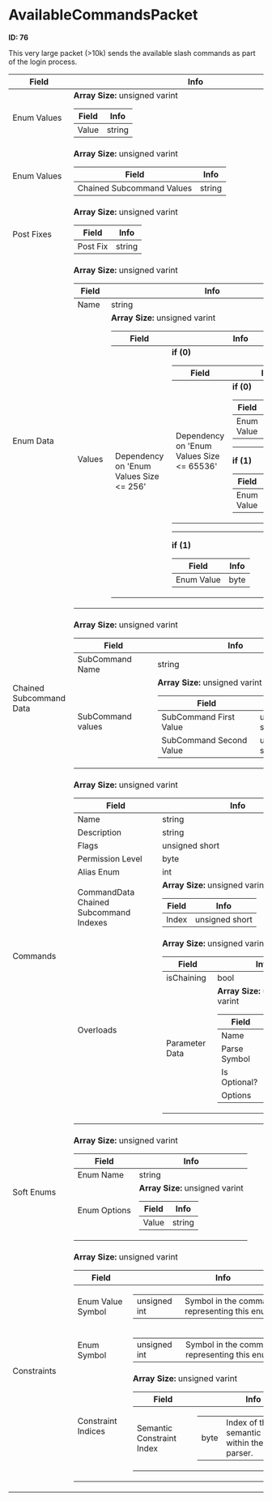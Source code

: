 # AvailableCommandsPacket

__ID: 76__

This very large packet (>10k) sends the available slash commands as part of the login process.

<table><thead><tr><th>Field</th><th>Info</th></tr></thead><tbody>
<tr><td>Enum Values</td><td><b>Array Size:</b> unsigned varint
  <table><thead><tr><th>Field</th><th>Info</th></tr></thead><tbody>
  <tr><td>Value</td><td>string</td></tr>
  </tbody></table></td></tr>
<tr><td>Enum Values</td><td><b>Array Size:</b> unsigned varint
  <table><thead><tr><th>Field</th><th>Info</th></tr></thead><tbody>
  <tr><td>Chained Subcommand Values</td><td>string</td></tr>
  </tbody></table></td></tr>
<tr><td>Post Fixes</td><td><b>Array Size:</b> unsigned varint
  <table><thead><tr><th>Field</th><th>Info</th></tr></thead><tbody>
  <tr><td>Post Fix</td><td>string</td></tr>
  </tbody></table></td></tr>
<tr><td>Enum Data</td><td><b>Array Size:</b> unsigned varint
  <table><thead><tr><th>Field</th><th>Info</th></tr></thead><tbody>
  <tr><td>Name</td><td>string</td></tr>
  <tr><td>Values</td><td><b>Array Size:</b> unsigned varint
    <table><thead><tr><th>Field</th><th>Info</th></tr></thead><tbody>
    <tr><td>Dependency on 'Enum Values Size <= 256'</td><td><b>if (0)</b><br>
      <table><thead><tr><th>Field</th><th>Info</th></tr></thead><tbody>
      <tr><td>Dependency on 'Enum Values Size <= 65536'</td><td><b>if (0)</b><br>
        <table><thead><tr><th>Field</th><th>Info</th></tr></thead><tbody>
        <tr><td>Enum Value</td><td>unsigned int</td></tr>
        </tbody></table><hr>
        <b>if (1)</b><br>
        <table><thead><tr><th>Field</th><th>Info</th></tr></thead><tbody>
        <tr><td>Enum Value</td><td>unsigned short</td></tr>
        </tbody></table></td></tr>
      </tbody></table><hr>
      <b>if (1)</b><br>
      <table><thead><tr><th>Field</th><th>Info</th></tr></thead><tbody>
      <tr><td>Enum Value</td><td>byte</td></tr>
      </tbody></table></td></tr>
    </tbody></table></td></tr>
  </tbody></table></td></tr>
<tr><td>Chained Subcommand Data</td><td><b>Array Size:</b> unsigned varint
  <table><thead><tr><th>Field</th><th>Info</th></tr></thead><tbody>
  <tr><td>SubCommand Name</td><td>string</td></tr>
  <tr><td>SubCommand values</td><td><b>Array Size:</b> unsigned varint
    <table><thead><tr><th>Field</th><th>Info</th></tr></thead><tbody>
    <tr><td>SubCommand First Value</td><td>unsigned short</td></tr>
    <tr><td>SubCommand Second Value</td><td>unsigned short</td></tr>
    </tbody></table></td></tr>
  </tbody></table></td></tr>
<tr><td>Commands</td><td><b>Array Size:</b> unsigned varint
  <table><thead><tr><th>Field</th><th>Info</th></tr></thead><tbody>
  <tr><td>Name</td><td>string</td></tr>
  <tr><td>Description</td><td>string</td></tr>
  <tr><td>Flags</td><td>unsigned short</td></tr>
  <tr><td>Permission Level</td><td>byte</td></tr>
  <tr><td>Alias Enum</td><td>int</td></tr>
  <tr><td>CommandData Chained Subcommand Indexes</td><td><b>Array Size:</b> unsigned varint
    <table><thead><tr><th>Field</th><th>Info</th></tr></thead><tbody>
    <tr><td>Index</td><td>unsigned short</td></tr>
    </tbody></table></td></tr>
  <tr><td>Overloads</td><td><b>Array Size:</b> unsigned varint
    <table><thead><tr><th>Field</th><th>Info</th></tr></thead><tbody>
    <tr><td>isChaining</td><td>bool</td></tr>
    <tr><td>Parameter Data</td><td><b>Array Size:</b> unsigned varint
      <table><thead><tr><th>Field</th><th>Info</th></tr></thead><tbody>
      <tr><td>Name</td><td>string</td></tr>
      <tr><td>Parse Symbol</td><td>unsigned int</td></tr>
      <tr><td>Is Optional?</td><td>bool</td></tr>
      <tr><td>Options</td><td>byte</td></tr>
      </tbody></table></td></tr>
    </tbody></table></td></tr>
  </tbody></table></td></tr>
<tr><td>Soft Enums</td><td><b>Array Size:</b> unsigned varint
  <table><thead><tr><th>Field</th><th>Info</th></tr></thead><tbody>
  <tr><td>Enum Name</td><td>string</td></tr>
  <tr><td>Enum Options</td><td><b>Array Size:</b> unsigned varint
    <table><thead><tr><th>Field</th><th>Info</th></tr></thead><tbody>
    <tr><td>Value</td><td>string</td></tr>
    </tbody></table></td></tr>
  </tbody></table></td></tr>
<tr><td>Constraints</td><td><b>Array Size:</b> unsigned varint
  <table><thead><tr><th>Field</th><th>Info</th></tr></thead><tbody>
  <tr><td>Enum Value Symbol</td><td><table><tbody><tr><td>unsigned int</td><td>Symbol in the command parser representing this enum's value.</td></tr></tbody></table></td></tr>
  <tr><td>Enum Symbol</td><td><table><tbody><tr><td>unsigned int</td><td>Symbol in the command parser representing this enum.</td></tr></tbody></table></td></tr>
  <tr><td>Constraint Indices</td><td><b>Array Size:</b> unsigned varint
    <table><thead><tr><th>Field</th><th>Info</th></tr></thead><tbody>
    <tr><td>Semantic Constraint Index</td><td><table><tbody><tr><td>byte</td><td>Index of the semantic constraint within the command parser.</td></tr></tbody></table></td></tr>
    </tbody></table></td></tr>
  </tbody></table></td></tr>
</tbody></table>